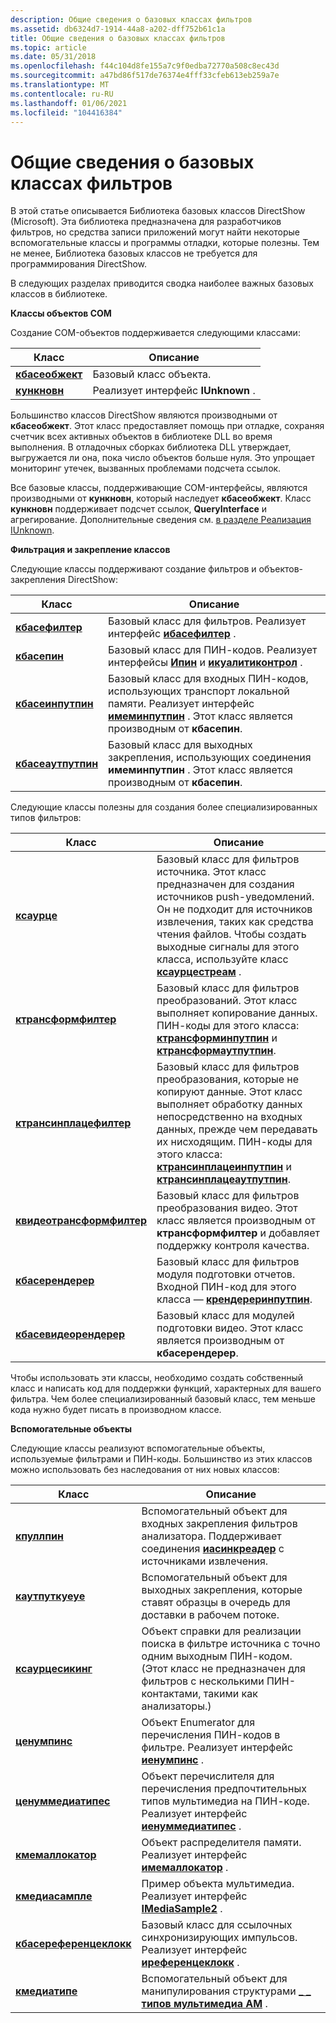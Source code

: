 ```yaml
---
description: Общие сведения о базовых классах фильтров
ms.assetid: db6324d7-1914-44a8-a202-dff752b61c1a
title: Общие сведения о базовых классах фильтров
ms.topic: article
ms.date: 05/31/2018
ms.openlocfilehash: f44c104d8fe155a7c9f0edba72770a508c8ec43d
ms.sourcegitcommit: a47bd86f517de76374e4fff33cfeb613eb259a7e
ms.translationtype: MT
ms.contentlocale: ru-RU
ms.lasthandoff: 01/06/2021
ms.locfileid: "104416384"
---
```

# <a name="introduction-to-the-filter-base-classes"></a>Общие сведения о базовых классах фильтров

В этой статье описывается Библиотека базовых классов DirectShow (Microsoft). Эта библиотека предназначена для разработчиков фильтров, но средства записи приложений могут найти некоторые вспомогательные классы и программы отладки, которые полезны. Тем не менее, Библиотека базовых классов не требуется для программирования DirectShow.

В следующих разделах приводится сводка наиболее важных базовых классов в библиотеке.

**Классы объектов COM**

Создание COM-объектов поддерживается следующими классами:



| Класс                              | Описание                            |
|------------------------------------|----------------------------------------|
| [**кбасеобжект**](cbaseobject.md) | Базовый класс объекта.                     |
| [**кункновн**](cunknown.md)       | Реализует интерфейс **IUnknown** . |



 

Большинство классов DirectShow являются производными от **кбасеобжект**. Этот класс предоставляет помощь при отладке, сохраняя счетчик всех активных объектов в библиотеке DLL во время выполнения. В отладочных сборках библиотека DLL утверждает, выгружается ли она, пока число объектов больше нуля. Это упрощает мониторинг утечек, вызванных проблемами подсчета ссылок.

Все базовые классы, поддерживающие COM-интерфейсы, являются производными от **кункновн**, который наследует **кбасеобжект**. Класс **кункновн** поддерживает подсчет ссылок, **QueryInterface** и агрегирование. Дополнительные сведения см. [в разделе Реализация IUnknown](how-to-implement-iunknown.md).

**Фильтрация и закрепление классов**

Следующие классы поддерживают создание фильтров и объектов-закрепления DirectShow:



| Класс                                    | Описание                                                                                                                                                     |
|------------------------------------------|-----------------------------------------------------------------------------------------------------------------------------------------------------------------|
| [**кбасефилтер**](cbasefilter.md)       | Базовый класс для фильтров. Реализует интерфейс [**ибасефилтер**](/windows/desktop/api/Strmif/nn-strmif-ibasefilter) .                                                                            |
| [**кбасепин**](cbasepin.md)             | Базовый класс для ПИН-кодов. Реализует интерфейсы [**Ипин**](/windows/desktop/api/Strmif/nn-strmif-ipin) и [**икуалитиконтрол**](/windows/desktop/api/Strmif/nn-strmif-iqualitycontrol) .                                             |
| [**кбасеинпутпин**](cbaseinputpin.md)   | Базовый класс для входных ПИН-кодов, использующих транспорт локальной памяти. Реализует интерфейс [**имеминпутпин**](/windows/desktop/api/Strmif/nn-strmif-imeminputpin) . Этот класс является производным от **кбасепин**. |
| [**кбасеаутпутпин**](cbaseoutputpin.md) | Базовый класс для выходных закрепления, использующих соединения **имеминпутпин** . Этот класс является производным от **кбасепин**.                                                         |



 

Следующие классы полезны для создания более специализированных типов фильтров:



| Класс                                                  | Описание                                                                                                                                                                                                                                                                                               |
|--------------------------------------------------------|-----------------------------------------------------------------------------------------------------------------------------------------------------------------------------------------------------------------------------------------------------------------------------------------------------------|
| [**ксаурце**](csource.md)                             | Базовый класс для фильтров источника. Этот класс предназначен для создания источников push-уведомлений. Он не подходит для источников извлечения, таких как средства чтения файлов. Чтобы создать выходные сигналы для этого класса, используйте класс [**ксаурцестреам**](csourcestream.md) .                                                                   |
| [**ктрансформфилтер**](ctransformfilter.md)           | Базовый класс для фильтров преобразований. Этот класс выполняет копирование данных. ПИН-коды для этого класса: [**ктрансформинпутпин**](ctransforminputpin.md) и [**ктрансформаутпутпин**](ctransformoutputpin.md).                                                                                            |
| [**ктрансинплацефилтер**](ctransinplacefilter.md)     | Базовый класс для фильтров преобразования, которые не копируют данные. Этот класс выполняет обработку данных непосредственно на входных данных, прежде чем передавать их нисходящим. ПИН-коды для этого класса: [**ктрансинплацеинпутпин**](ctransinplaceinputpin.md) и [**ктрансинплацеаутпутпин**](ctransinplaceoutputpin.md). |
| [**квидеотрансформфилтер**](cvideotransformfilter.md) | Базовый класс для фильтров преобразования видео. Этот класс является производным от **ктрансформфилтер** и добавляет поддержку контроля качества.                                                                                                                                                                                |
| [**кбасерендерер**](cbaserenderer.md)                 | Базовый класс для фильтров модуля подготовки отчетов. Входной ПИН-код для этого класса — [**крендереринпутпин**](crendererinputpin.md).                                                                                                                                                                                          |
| [**кбасевидеорендерер**](cbasevideorenderer.md)       | Базовый класс для модулей подготовки видео. Этот класс является производным от **кбасерендерер**.                                                                                                                                                                                                                                |



 

Чтобы использовать эти классы, необходимо создать собственный класс и написать код для поддержки функций, характерных для вашего фильтра. Чем более специализированный базовый класс, тем меньше кода нужно будет писать в производном классе.

**Вспомогательные объекты**

Следующие классы реализуют вспомогательные объекты, используемые фильтрами и ПИН-коды. Большинство из этих классов можно использовать без наследования от них новых классов:



| Класс                                              | Описание                                                                                                                                                        |
|----------------------------------------------------|--------------------------------------------------------------------------------------------------------------------------------------------------------------------|
| [**кпуллпин**](cpullpin.md)                       | Вспомогательный объект для входных закрепления фильтров анализатора. Поддерживает соединения [**иасинкреадер**](/windows/desktop/api/Strmif/nn-strmif-iasyncreader) с источниками извлечения.                                       |
| [**каутпуткуеуе**](coutputqueue.md)               | Вспомогательный объект для выходных закрепления, которые ставят образцы в очередь для доставки в рабочем потоке.                                                                                  |
| [**ксаурцесикинг**](csourceseeking.md)           | Объект справки для реализации поиска в фильтре источника с точно одним выходным ПИН-кодом. (Этот класс не предназначен для фильтров с несколькими ПИН-контактами, такими как анализаторы.) |
| [**ценумпинс**](cenumpins.md)                     | Объект Enumerator для перечисления ПИН-кодов в фильтре. Реализует интерфейс [**иенумпинс**](/windows/desktop/api/Strmif/nn-strmif-ienumpins) .                                                       |
| [**ценуммедиатипес**](cenummediatypes.md)         | Объект перечислителя для перечисления предпочтительных типов мультимедиа на ПИН-коде. Реализует интерфейс [**иенуммедиатипес**](/windows/desktop/api/Strmif/nn-strmif-ienummediatypes) .                             |
| [**кмемаллокатор**](cmemallocator.md)             | Объект распределителя памяти. Реализует интерфейс [**имемаллокатор**](/windows/desktop/api/Strmif/nn-strmif-imemallocator) .                                                                          |
| [**кмедиасампле**](cmediasample.md)               | Пример объекта мультимедиа. Реализует интерфейс [**IMediaSample2**](/windows/desktop/api/Strmif/nn-strmif-imediasample2) .                                                                              |
| [**кбасереференцеклокк**](cbasereferenceclock.md) | Базовый класс для ссылочных синхронизирующих импульсов. Реализует интерфейс [**иреференцеклокк**](/windows/desktop/api/Strmif/nn-strmif-ireferenceclock) .                                                              |
| [**кмедиатипе**](cmediatype.md)                   | Вспомогательный объект для манипулирования структурами [**\_ \_ типов мультимедиа AM**](/windows/win32/api/strmif/ns-strmif-am_media_type) .                                                                                |



 

 

 



